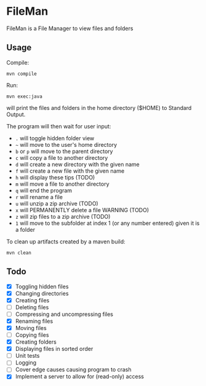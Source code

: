 # FileMan

FileMan is a File Manager to view files and folders

## Usage
Compile:

`mvn compile`

Run:

`mvn exec:java`

will print the files and folders in the home directory ($HOME) to Standard Output.

The program will then wait for user input:
- `.` will toggle hidden folder view
- `~` will move to the user's home directory
- `b` or `p` will move to the parent directory
- `c` will copy a file to another directory
- `d` will create a new directory with the given name
- `f` will create a new file with the given name
- `h` will display these tips (TODO)
- `m` will move a file to another directory
- `q` will end the program
- `r` will rename a file
- `u` will unzip a zip archive (TODO)
- `x` will PERMANENTLY delete a file WARNING (TODO)
- `z` will zip files to a zip archive (TODO)
- `1` will move to the subfolder at index 1 (or any number entered) given it is a folder

To clean up artifacts created by a maven build:

`mvn clean`

## Todo
- [x] Toggling hidden files
- [x] Changing directories
- [x] Creating files
- [ ] Deleting files
- [ ] Compressing and uncompressing files
- [x] Renaming files
- [x] Moving files
- [ ] Copying files
- [x] Creating folders
- [x] Displaying files in sorted order
- [ ] Unit tests
- [ ] Logging
- [ ] Cover edge causes causing program to crash
- [x] Implement a server to allow for (read-only) access